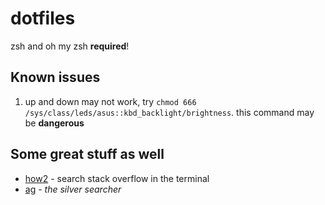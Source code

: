 # dotfiles

zsh and oh my zsh __required__!

## Known issues

1. up and down may not work, try `chmod 666 /sys/class/leds/asus::kbd_backlight/brightness`. this command may be **dangerous**

## Some great stuff as well

- [how2](https://github.com/santinic/how2) - search stack overflow in the terminal
- [ag](https://github.com/ggreer/the_silver_searcher) - *the silver searcher*
